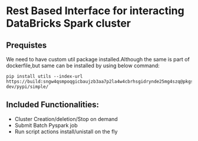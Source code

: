 # Rest Based Interface for interacting DataBricks Spark cluster
## Prequistes

We need to have custom util package installed.Although the same is part of dockerfile,but same can
be installed by using below command:

````
pip install utils --index-url https://build:sngw4qsmpoqgicbaujzb3aa7p2la4w4cbrhsgidrynde25mg4szq@pkgs.dev.azure.com/shubhammishra920816/Artifact/_packaging/Personalpippackages-dev/pypi/simple/
````

## Included Functionalities:
* Cluster Creation/deletion/Stop on demand
* Submit Batch Pyspark job
* Run script actions install/unistall on the fly

